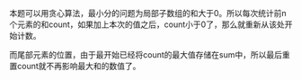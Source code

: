 本题可以用贪心算法，最小分的问题为局部子数组的和大于0。所以每次统计前n个元素的和count，如果加上本次的值之后，count小于0了，那么就重新从该处开始计数。

而尾部元素的位置，由于最开始已经将count的最大值存储在sum中，所以最后重置count就不再影响最大和的数值了。